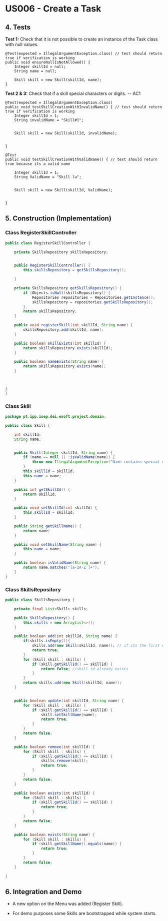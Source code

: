 # US006 - Create a Task 

## 4. Tests 

**Test 1:** Check that it is not possible to create an instance of the Task class with null values. 

	@Test(expected = IllegalArgumentException.class) // test should return true if verification is working
    public void ensureNullIsNotAllowed() {
        Integer skillId = null;
        String name = null;

        Skill skill = new Skill(skillId, name);
    }
	

**Test 2 & 3:** Check that if a skill special characters or digits. -- AC1

	@Test(expected = IllegalArgumentException.class)
    public void testSkillCreationWithInvalidName() { // test should return true if verification is working
        Integer skillId = 1;
        String invalidName = "Skill#1";


        Skill skill = new Skill(skillId, invalidName);


    }

    @Test
    public void testSkillCreationWithValidName() { // test should return true because its a valid name

        Integer skillId = 1;
        String ValidName = "Skill la";


        Skill skill = new Skill(skillId, ValidName);


    }


## 5. Construction (Implementation)

### Class RegisterSkillController

```java
public class RegisterSkillController {

    private SkillsRepository skillsRepository;


    public RegisterSkillController() {
        this.skillsRepository = getSkillsRepository();

    }

    private SkillsRepository getSkillsRepository() {
        if (Objects.isNull(skillsRepository)) {
            Repositories repositories = Repositories.getInstance();
            skillsRepository = repositories.getSkillsRepository();
        }
        return skillsRepository;
    }

    public void registerSkill(int skillId, String name) {
        skillsRepository.add(skillId, name);
    }

    public boolean skillExists(int skillId) {
        return skillsRepository.exists(skillId);
    }

    public boolean nameExists(String name) {
        return skillsRepository.exists(name);
    }



}
}
```


### Class Skill

```java
package pt.ipp.isep.dei.esoft.project.domain;

public class Skill {

    int skillId;
    String name;


    public Skill(Integer skillId, String name) {
        if (name == null || !isValidName(name)) {
            throw new IllegalArgumentException("Name contains special character and/or numbers:\n");
        }
        this.skillId = skillId;
        this.name = name;
    }

    public int getSkillId() {
        return skillId;
    }

    public void setSkillId(int skillId) {
        this.skillId = skillId;
    }

    public String getSkillName() {
        return name;
    }

    public void setSkillName(String name) {
        this.name = name;
    }

    public boolean isValidName(String name) {
        return name.matches("[a-zA-Z ]+");
    }
}


```


### Class SkillsRepository

```java
public class SkillsRepository {

    private final List<Skill> skills;

    public SkillsRepository() {
        this.skills = new ArrayList<>();
    }

    public boolean add(int skillId, String name) {
        if(skills.isEmpty()){
            skills.add(new Skill(skillId, name)); // if its the first entry in the list
            return true;
        }
        for (Skill skill : skills) {
            if (skill.getSkillId() == skillId) {
                return false; //skill id already exists
            }
        }
        return skills.add(new Skill(skillId, name));
    }


    public boolean update(int skillId, String name) {
        for (Skill skill : skills) {
            if (skill.getSkillId() == skillId) {
                skill.setSkillName(name);
                return true;
            }
        }
        return false;
    }

    public boolean remove(int skillId) {
        for (Skill skill : skills) {
            if (skill.getSkillId() == skillId) {
                skills.remove(skill);
                return true;
            }
        }
        return false;
    }

    public boolean exists(int skillId) {
        for (Skill skill : skills) {
            if (skill.getSkillId() == skillId) {
                return true;
            }
        }
        return false;
    }

    public boolean exists(String name) {
        for (Skill skill : skills) {
            if (skill.getSkillName().equals(name)) {
                return true;
            }
        }
        return false;
    }

}

```


## 6. Integration and Demo 

* A new option on the Menu was added (Register Skill).

* For demo purposes some Skills are bootstrapped while system starts.
